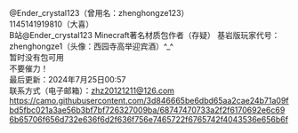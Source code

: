 @Ender_crystal123（曾用名：zhenghongze123）                                                        
1145141919810（大喜）                                                                             
B站@Ender_crystal123                                                                            Minecraft著名材质包作者（存疑）
基岩版玩家代号：zhenghongze1（头像：西园寺高举迎宾酒）^_^                                               
暂时没有包可用                                                                                      
不要催力！                                                                                         
最后更新：2024年7月25日00:57                                                                        
联系方式（电子邮箱）：zhz20121211@126.com
https://camo.githubusercontent.com/3d846665be6dbd65aa2cae24b71a09fbd5fbc021a3ae56b3bf7bf726327009ba/68747470733a2f2f6170692e6c696b65706f656d732e636f6d2f636f756e7465722f6765742f4043536e656b6f
